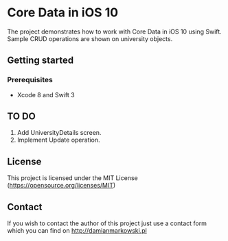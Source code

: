 # Core Data in iOS 10

The project demonstrates how to work with Core Data in iOS 10 using Swift. Sample CRUD operations are shown on university objects.

## Getting started

### Prerequisites

- Xcode 8 and Swift 3

## TO DO

1. Add UniversityDetails screen.
2. Implement Update operation.

## License

This project is licensed under the MIT License (https://opensource.org/licenses/MIT)

## Contact

If you wish to contact the author of this project just use a contact form which you can find on http://damianmarkowski.pl